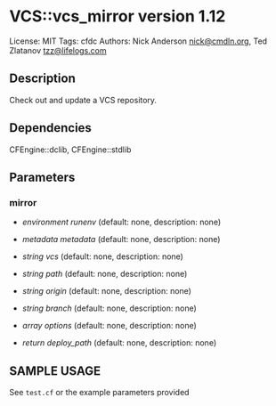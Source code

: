 # VCS::vcs_mirror version 1.12

License: MIT
Tags: cfdc
Authors: Nick Anderson <nick@cmdln.org>, Ted Zlatanov <tzz@lifelogs.com>

## Description
Check out and update a VCS repository.

## Dependencies
CFEngine::dclib, CFEngine::stdlib

## Parameters
### mirror
* _environment_ *runenv* (default: none, description: none)

* _metadata_ *metadata* (default: none, description: none)

* _string_ *vcs* (default: none, description: none)

* _string_ *path* (default: none, description: none)

* _string_ *origin* (default: none, description: none)

* _string_ *branch* (default: none, description: none)

* _array_ *options* (default: none, description: none)

* _return_ *deploy_path* (default: none, description: none)


## SAMPLE USAGE
See `test.cf` or the example parameters provided

